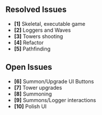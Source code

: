 ## Resolved Issues ##
- **[1]** Skeletal, executable game
- **[2]** Loggers and Waves
- **[3]** Towers shooting
- **[4]** Refactor
- **[5]** Pathfinding

## Open Issues ##
- **[6]** Summon/Upgrade UI Buttons
- **[7]** Tower upgrades
- **[8]** Summoning
- **[9]** Summons/Logger interactions
- **[10]** Polish UI